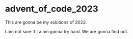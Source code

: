 # advent_of_code_2023

This are gonna be my solutions of 2023.

I am not sure if I a am gonna try hard. We are gonna find out.
